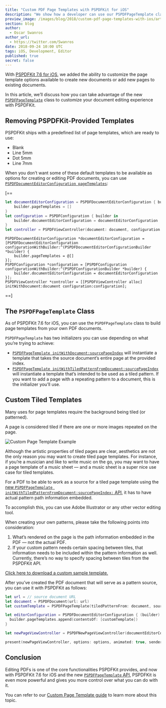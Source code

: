 ```yaml
---
title: "Custom PDF Page Templates with PSPDFKit for iOS"
description: "We show how a developer can use our PSPDFPageTemplate class to create custom PDF templates with iOS"
preview_image: /images/blog/2018/custom-pdf-page-templates-with-ios/article-header.png
section: blog
author:
  - Oscar Swanros
author_url:
  - https://twitter.com/Swanros
date: 2018-09-24 10:00 UTC
tags: iOS, Development, Editor
published: true
secret: false
---
```


With [PSPDFKit 7.6 for iOS][], we added the ability to customize the page template options available to create new documents or add new pages to existing documents.

In this article, we’ll discuss how you can take advantage of the new [`PSPDFPageTemplate`][PSPDFPageTemplate] class to customize your document editing experience with PSPDFKit.

## Removing PSPDFKit-Provided Templates

PSPDFKit ships with a predefined list of page templates, which are ready to use:

- Blank
- Line 5mm
- Dot 5mm
- Line 7mm

When you don’t want some of these default templates to be available as options for creating or editing PDF documents, you can use [`PSPDFDocumentEditorConfiguration pageTemplates`][PSPDFDocumentEditorConfiguration]:

[==
```swift
let documentEditorConfiguration = PSPDFDocumentEditorConfiguration { builder in
    builder.pageTemplates = []
}
let configuration = PSPDFConfiguration { builder in
    builder.documentEditorConfiguration = documentEditorConfiguration
}
let controller = PSPDFViewController(document: document, configuration: configuration)
```

```objc
PSPDFDocumentEditorConfiguration *documentEditorConfiguration = [PSPDFDocumentEditorConfiguration configurationWithBuilder:^(PSPDFDocumentEditorConfigurationBuilder *builder) {
    builder.pageTemplates = @[]
}];
PSPDFConfiguration *configuration = [PSPDFConfiguration configurationWithBuilder:^(PSPDFConfigurationBuilder *builder) {
    builder.documentEditorConfiguration = documentEditorConfiguration
}];
PSPDFViewController *controller = [[PSPDFViewController alloc] initWithDocument:document configuration:configuration];
```
==]

## The `PSPDFPageTemplate` Class

As of PSPDFKit 7.6 for iOS, you can use the `PSPDFPageTemplate` class to build page templates from your own PDF documents.

`PSPDFPageTemplate` has two initializers you can use depending on what you’re trying to achieve:

- [`PSPDFPageTemplate initWithDocument:sourcePageIndex`][PSPDFPageTemplate] will instantiate a template that takes the source document’s entire page at the provided index.
- [`PSPDFPageTemplate initWithTiledPatternFromDocument:sourcePageIndex`][PSPDFPageTemplate] will instantiate a template that’s intended to be used as a tiled pattern. If you want to add a page with a repeating pattern to a document, this is the initializer you’ll use.

## Custom Tiled Templates

Many uses for page templates require the background being tiled (or patterned).

A page is considered tiled if there are one or more images repeated on the page.

![Custom Page Template Example](/images/blog/2018/custom-pdf-page-templates-with-ios/template_example_1.png)

Although the artistic properties of tiled pages are clear, aesthetics are not the only reason you may want to create tiled page templates. For instance, if you’re a musician and like to write music on the go, you may want to have a page template of a music sheet — and a music sheet is a super nice use case for tiled templates.

For a PDF to be able to work as a source for a tiled page template using the [new `PSPDFPageTemplate initWithTiledPatternFromDocument:sourcePageIndex:` API][], it has to have actual pattern path information embedded.

To accomplish this, you can use Adobe Illustrator or any other vector editing tool.

When creating your own patterns, please take the following points into consideration:

1. What’s rendered on the page is the path information embedded in the PDF — not the actual PDF.
2. If your custom pattern needs certain spacing between tiles, that information needs to be included within the pattern information as well. Currently, there’s no way to specify spacing between tiles from the PSPDFKit API.

[Click here to download a custom sample template.](/images/blog/2018/custom-pdf-page-templates-with-ios/template_sample.pdf)

After you’ve created the PDF document that will serve as a pattern source, you can use it with PSPDFKit as follows:

```swift
let url = // source document URL
let document = PSPDFDocument(url: url)
let customTemplate = PSPDFPageTemplate(tiledPatternFrom: document, sourcePageIndex: 0)

let editorConfiguration = PSPDFDocumentEditorConfiguration { (builder) in
  builder.pageTemplates.append(contentsOf: [customTemplate])
}

let newPageViewController = PSPDFNewPageViewController(documentEditorConfiguration: editorConfiguration)

present(newPageViewController, options: options, animated: true, sender: sender)
```

## Conclusion

Editing PDFs is one of the core functionalities PSPDFKit provides, and now with PSPDFKit 7.6 for iOS and the new [`PSPDFPageTemplate` API][PSPDFPageTemplate], PSPDFKit is even more powerful and gives you more control over what you can do with it.

You can refer to our [Custom Page Template guide][] to learn more about this topic.

[PSPDFKit 7.6 for iOS]: /blog/2018/pspdfkit-ios-7-6/
[PSPDFDocumentEditorConfiguration]: https://pspdfkit.com/api/ios/Classes/PSPDFDocumentEditorConfiguration.html
[new `PSPDFPageTemplate initWithTiledPatternFromDocument:sourcePageIndex:` API]: https://pspdfkit.com/api/ios/Classes/PSPDFPageTemplate.html
[PSPDFPageTemplate]: https://pspdfkit.com/api/ios/Classes/PSPDFPageTemplate.html
[Custom Page Template guide]: /guides/ios/current/miscellaneous/custom-page-templates/
